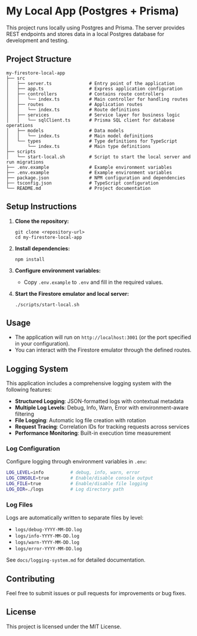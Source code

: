 # My Local App (Postgres + Prisma)

This project runs locally using Postgres and Prisma. The server provides REST endpoints and stores data in a local Postgres database for development and testing.

## Project Structure

```
my-firestore-local-app
├── src
│   ├── server.ts              # Entry point of the application
│   ├── app.ts                 # Express application configuration
│   ├── controllers            # Contains route controllers
│   │   └── index.ts           # Main controller for handling routes
│   ├── routes                 # Application routes
│   │   └── index.ts           # Route definitions
│   ├── services               # Service layer for business logic
│   │   └── sqlClient.ts       # Prisma SQL client for database operations
│   ├── models                 # Data models
│   │   └── index.ts           # Main model definitions
│   └── types                  # Type definitions for TypeScript
│       └── index.ts           # Main type definitions
├── scripts
│   └── start-local.sh         # Script to start the local server and run migrations
├── .env.example               # Example environment variables
├── .env.example               # Example environment variables
├── package.json               # NPM configuration and dependencies
├── tsconfig.json              # TypeScript configuration
└── README.md                  # Project documentation
```

## Setup Instructions

1. **Clone the repository:**
   ```
   git clone <repository-url>
   cd my-firestore-local-app
   ```

2. **Install dependencies:**
   ```
   npm install
   ```

3. **Configure environment variables:**
   - Copy `.env.example` to `.env` and fill in the required values.

4. **Start the Firestore emulator and local server:**
   ```
   ./scripts/start-local.sh
   ```

## Usage

- The application will run on `http://localhost:3001` (or the port specified in your configuration).
- You can interact with the Firestore emulator through the defined routes.

## Logging System

This application includes a comprehensive logging system with the following features:

- **Structured Logging**: JSON-formatted logs with contextual metadata
- **Multiple Log Levels**: Debug, Info, Warn, Error with environment-aware filtering
- **File Logging**: Automatic log file creation with rotation
- **Request Tracing**: Correlation IDs for tracking requests across services
- **Performance Monitoring**: Built-in execution time measurement

### Log Configuration

Configure logging through environment variables in `.env`:

```bash
LOG_LEVEL=info          # debug, info, warn, error
LOG_CONSOLE=true        # Enable/disable console output
LOG_FILE=true           # Enable/disable file logging
LOG_DIR=./logs          # Log directory path
```

### Log Files

Logs are automatically written to separate files by level:
- `logs/debug-YYYY-MM-DD.log`
- `logs/info-YYYY-MM-DD.log`
- `logs/warn-YYYY-MM-DD.log`
- `logs/error-YYYY-MM-DD.log`

See `docs/logging-system.md` for detailed documentation.

## Contributing

Feel free to submit issues or pull requests for improvements or bug fixes. 

## License

This project is licensed under the MIT License.